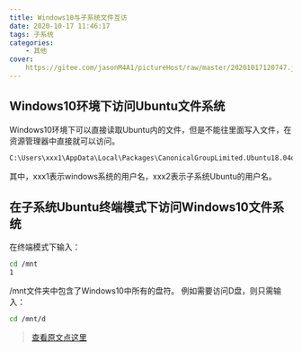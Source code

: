 ```yaml
---
title: Windows10与子系统文件互访
date: 2020-10-17 11:46:17
tags: 子系统
categories: 
	- 其他
cover:	
	https://gitee.com/jasonM4A1/pictureHost/raw/master/20201017120747.jpg
---
```


## Windows10环境下访问Ubuntu文件系统

Windows10环境下可以直接读取Ubuntu内的文件，但是不能往里面写入文件，在资源管理器中直接就可以访问。

```bash
C:\Users\xxx1\AppData\Local\Packages\CanonicalGroupLimited.Ubuntu18.04onWindows_79rhkp1fndgsc\LocalState\rootfs\home\xxx2
```

其中，xxx1表示windows系统的用户名，xxx2表示子系统Ubuntu的用户名。

## 在子系统Ubuntu终端模式下访问Windows10文件系统

在终端模式下输入：

```bash
cd /mnt
1
```

/mnt文件夹中包含了Windows10中所有的盘符。
例如需要访问D盘，则只需输入：

```bash
cd /mnt/d
```

> <a href="http://www.w3school.com.cn">查看原文点这里</a>